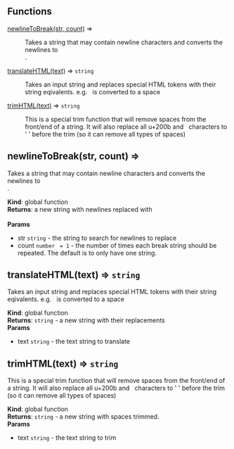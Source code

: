 ## Functions

<dl>
<dt><a href="#newlineToBreak">newlineToBreak(str, count)</a> ⇒</dt>
<dd><p>Takes a string that may contain newline characters and converts the
newlines to <br />.</p>
</dd>
<dt><a href="#translateHTML">translateHTML(text)</a> ⇒ <code>string</code></dt>
<dd><p>Takes an input string and replaces special HTML tokens with their string
eqivalents.  e.g. &nbsp; is converted to a space</p>
</dd>
<dt><a href="#trimHTML">trimHTML(text)</a> ⇒ <code>string</code></dt>
<dd><p>This is a special trim function that will remove spaces from the front/end
of a string.  It will also replace all u+200b and &nbsp; characters to &#39; &#39;
before the trim (so it can remove all types of spaces)</p>
</dd>
</dl>

<a name="newlineToBreak"></a>

## newlineToBreak(str, count) ⇒
Takes a string that may contain newline characters and converts the
newlines to <br />.

**Kind**: global function  
**Returns**: a new string with newlines replaced with <br />  
**Params**

- str <code>string</code> - the string to search for newlines to replace
- count <code>number</code> <code> = 1</code> - the number of times each break string
should be repeated.  The default is to only have one string.

<a name="translateHTML"></a>

## translateHTML(text) ⇒ <code>string</code>
Takes an input string and replaces special HTML tokens with their string
eqivalents.  e.g. &nbsp; is converted to a space

**Kind**: global function  
**Returns**: <code>string</code> - a new string with their replacements  
**Params**

- text <code>string</code> - the text string to translate

<a name="trimHTML"></a>

## trimHTML(text) ⇒ <code>string</code>
This is a special trim function that will remove spaces from the front/end
of a string.  It will also replace all u+200b and &nbsp; characters to ' '
before the trim (so it can remove all types of spaces)

**Kind**: global function  
**Returns**: <code>string</code> - a new string with spaces trimmed.  
**Params**

- text <code>string</code> - the text string to trim

